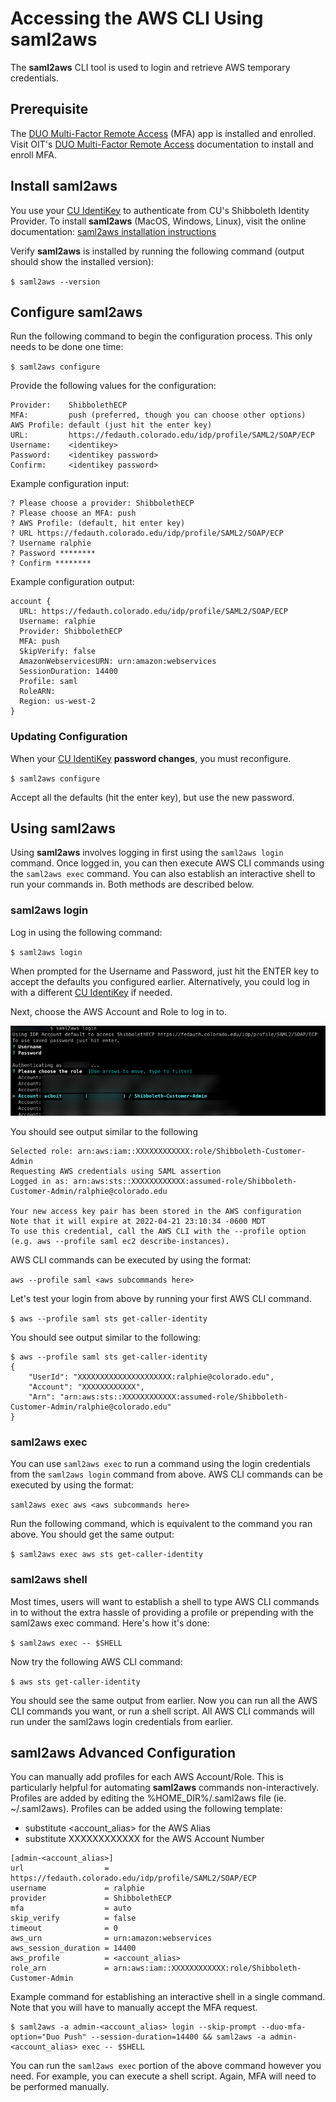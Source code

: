 # Accessing the AWS CLI Using saml2aws

The **saml2aws** CLI tool is used to login and retrieve AWS temporary credentials.

## Prerequisite

The [DUO Multi-Factor Remote Access](https://oit.colorado.edu/services/identity-access-management/multi-factor-remote-access) (MFA) app is installed and enrolled.
Visit OIT's [DUO Multi-Factor Remote Access](https://oit.colorado.edu/services/identity-access-management/multi-factor-remote-access) documentation to install and enroll MFA.

## Install saml2aws

You use your [CU IdentiKey](https://oit.colorado.edu/services/identity-access-management/identikey) to authenticate from CU's Shibboleth Identity Provider.
To install **saml2aws** (MacOS, Windows, Linux), visit the online documentation: [saml2aws installation instructions](https://github.com/Versent/saml2aws#install)

Verify **saml2aws** is installed by running the following command (output should show the installed version):

`$ saml2aws --version`

## Configure saml2aws

Run the following command to begin the configuration process.
This only needs to be done one time:

`$ saml2aws configure`

Provide the following values for the configuration:

```
Provider:    ShibbolethECP
MFA:         push (preferred, though you can choose other options)
AWS Profile: default (just hit the enter key)
URL:         https://fedauth.colorado.edu/idp/profile/SAML2/SOAP/ECP
Username:    <identikey>
Password:    <identikey password>
Confirm:     <identikey password>
```

Example configuration input:

```
? Please choose a provider: ShibbolethECP
? Please choose an MFA: push
? AWS Profile: (default, hit enter key)
? URL https://fedauth.colorado.edu/idp/profile/SAML2/SOAP/ECP
? Username ralphie
? Password ********
? Confirm ********
```

Example configuration output:

```
account {
  URL: https://fedauth.colorado.edu/idp/profile/SAML2/SOAP/ECP
  Username: ralphie
  Provider: ShibbolethECP
  MFA: push
  SkipVerify: false
  AmazonWebservicesURN: urn:amazon:webservices
  SessionDuration: 14400
  Profile: saml
  RoleARN:
  Region: us-west-2
}
```

### Updating Configuration

When your [CU IdentiKey](https://oit.colorado.edu/services/identity-access-management/identikey) **password changes**, you must reconfigure.

`$ saml2aws configure`

Accept all the defaults (hit the enter key), but use the new password.

## Using saml2aws

Using **saml2aws** involves logging in first using the `saml2aws login` command.
Once logged in, you can then execute AWS CLI commands using the `saml2aws exec` command.
You can also establish an interactive shell to run your commands in.
Both methods are described below.

### saml2aws login

Log in using the following command:

`$ saml2aws login`

When prompted for the Username and Password, just hit the ENTER key to accept the defaults you configured earlier.
Alternatively, you could log in with a different [CU IdentiKey](https://oit.colorado.edu/services/identity-access-management/identikey) if needed.

Next, choose the AWS Account and Role to log in to.

![](images/aws-cli-saml2aws/saml2aws-login.png)

You should see output similar to the following

```
Selected role: arn:aws:iam::XXXXXXXXXXXX:role/Shibboleth-Customer-Admin
Requesting AWS credentials using SAML assertion
Logged in as: arn:aws:sts::XXXXXXXXXXXX:assumed-role/Shibboleth-Customer-Admin/ralphie@colorado.edu

Your new access key pair has been stored in the AWS configuration
Note that it will expire at 2022-04-21 23:10:34 -0600 MDT
To use this credential, call the AWS CLI with the --profile option (e.g. aws --profile saml ec2 describe-instances).
```

AWS CLI commands can be executed by using the format:

`aws --profile saml <aws subcommands here>`

Let's test your login from above by running your first AWS CLI command.

`$ aws --profile saml sts get-caller-identity`

You should see output similar to the following:

```
$ aws --profile saml sts get-caller-identity
{
    "UserId": "XXXXXXXXXXXXXXXXXXXXX:ralphie@colorado.edu",
    "Account": "XXXXXXXXXXXX",
    "Arn": "arn:aws:sts::XXXXXXXXXXXX:assumed-role/Shibboleth-Customer-Admin/ralphie@colorado.edu"
}
```

### saml2aws exec

You can use `saml2aws exec` to run a command using the login credentials from the `saml2aws login` command from above.
AWS CLI commands can be executed by using the format:

`saml2aws exec aws <aws subcommands here>`

Run the following command, which is equivalent to the command you ran above.
You should get the same output:

`$ saml2aws exec aws sts get-caller-identity`

### saml2aws shell

Most times, users will want to establish a shell to type AWS CLI commands in to without the extra hassle of providing a profile or prepending with the saml2aws exec command.
Here's how it's done:

`$ saml2aws exec -- $SHELL`

Now try the following AWS CLI command:

`$ aws sts get-caller-identity`

You should see the same output from earlier.
Now you can run all the AWS CLI commands you want, or run a shell script.
All AWS CLI commands will run under the saml2aws login credentials from earlier.

## saml2aws Advanced Configuration

You can manually add profiles for each AWS Account/Role.
This is particularly helpful for automating **saml2aws** commands non-interactively.
Profiles are added by editing the %HOME_DIR%/.saml2aws file (ie. ~/.saml2aws).
Profiles can be added using the following template:
* substitute <account_alias> for the AWS Alias
* substitute XXXXXXXXXXXX for the AWS Account Number

```
[admin-<account_alias>]
url                  = https://fedauth.colorado.edu/idp/profile/SAML2/SOAP/ECP
username             = ralphie
provider             = ShibbolethECP
mfa                  = auto
skip_verify          = false
timeout              = 0
aws_urn              = urn:amazon:webservices
aws_session_duration = 14400
aws_profile          = <account_alias>
role_arn             = arn:aws:iam::XXXXXXXXXXXX:role/Shibboleth-Customer-Admin
```

Example command for establishing an interactive shell in a single command.
Note that you will have to manually accept the MFA request.

```shell
$ saml2aws -a admin-<account_alias> login --skip-prompt --duo-mfa-option="Duo Push" --session-duration=14400 && saml2aws -a admin-<account_alias> exec -- $SHELL
```

You can run the `saml2aws exec` portion of the above command however you need.
For example, you can execute a shell script.
Again, MFA will need to be performed manually.

